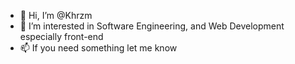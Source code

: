 - 👋 Hi, I’m @Khrzm
- 👀 I’m interested in Software Engineering, and Web Development especially front-end
- 📫 If you need something let me know

<!---
Khrzm/Khrzm is a ✨ special ✨ repository because its `README.md` (this file) appears on your GitHub profile.
You can click the Preview link to take a look at your changes.
--->
